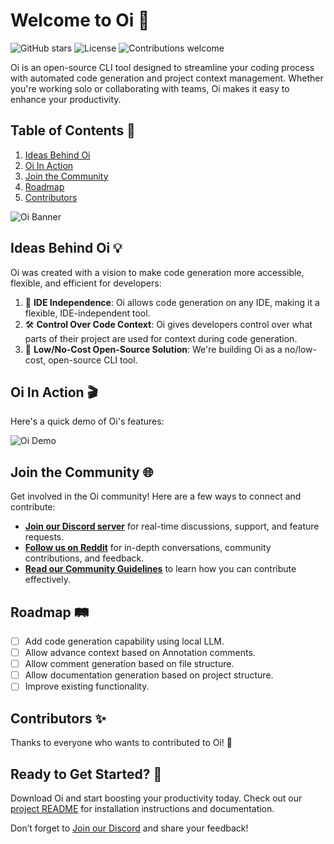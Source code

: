 # Welcome to Oi 🚀

![GitHub stars](https://img.shields.io/github/stars/oi-overide/oi?style=social)
![License](https://img.shields.io/github/license/oi-overide/oi)
![Contributions welcome](https://img.shields.io/badge/contributions-welcome-brightgreen.svg)

Oi is an open-source CLI tool designed to streamline your coding process with automated code generation and project context management. Whether you're working solo or collaborating with teams, Oi makes it easy to enhance your productivity.

## Table of Contents 📖

1. [Ideas Behind Oi](#ideas-behind-oi)
2. [Oi In Action](#oi-in-action)
3. [Join the Community](#join-the-community)
4. [Roadmap](#roadmap)
5. [Contributors](#contributors)


![Oi Banner](https://github.com/oi-overide/oi-overide/blob/main/assets/banner.png)

## Ideas Behind Oi 💡

Oi was created with a vision to make code generation more accessible, flexible, and efficient for developers:

1. 🚀 **IDE Independence**: Oi allows code generation on any IDE, making it a flexible, IDE-independent tool.
2. 🛠 **Control Over Code Context**: Oi gives developers control over what parts of their project are used for context during code generation.
3. 💸 **Low/No-Cost Open-Source Solution**: We're building Oi as a no/low-cost, open-source CLI tool.

## Oi In Action 🎬

Here's a quick demo of Oi's features:

![Oi Demo](https://link-to-your-gif-or-screenshot)

## Join the Community 🌐

Get involved in the Oi community! Here are a few ways to connect and contribute:

- **[Join our Discord server](https://discord.gg/e8kvDsY3QA)** for real-time discussions, support, and feature requests.
- **[Follow us on Reddit](https://www.reddit.com/r/overide/)** for in-depth conversations, community contributions, and feedback.
- **[Read our Community Guidelines](#)** to learn how you can contribute effectively.

## Roadmap 🛤️

- [ ] Add code generation capability using local LLM.
- [ ] Allow advance context based on Annotation comments. 
- [ ] Allow comment generation based on file structure.
- [ ] Allow documentation generation based on project structure.
- [ ] Improve existing functionality.

## Contributors ✨

Thanks to everyone who wants to contributed to Oi! 🙌

## Ready to Get Started? 🚀

Download Oi and start boosting your productivity today. Check out our [project README](https://github.com/oi-overide/oi) for installation instructions and documentation.

Don’t forget to [Join our Discord](https://discord.gg/e8kvDsY3QA) and share your feedback!

